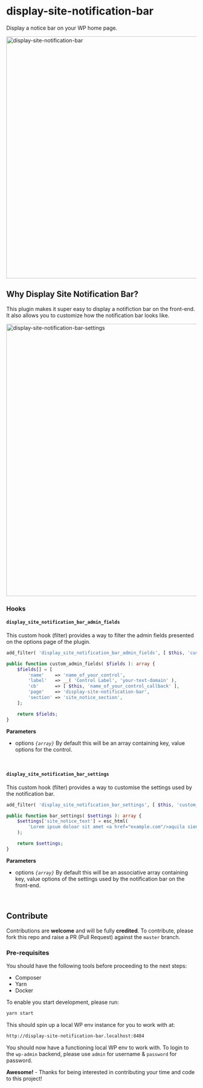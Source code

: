 # display-site-notification-bar

Display a notice bar on your WP home page.

<img width="640" alt="display-site-notification-bar" src="https://github.com/user-attachments/assets/4f4bff9e-c2ea-4afe-8012-1dc736ab17ef" />

## Why Display Site Notification Bar?

This plugin makes it super easy to display a notifiction bar on the front-end. It also allows you to customize how the notification bar looks like.

<img width="720" alt="display-site-notification-bar-settings" src="https://github.com/user-attachments/assets/1e227f6e-ee54-4e57-81fd-45f0a7aa7c4b" />

### Hooks

#### `display_site_notification_bar_admin_fields`

This custom hook (filter) provides a way to filter the admin fields presented on the options page of the plugin.

```php
add_filter( 'display_site_notification_bar_admin_fields', [ $this, 'custom_admin_fields' ] );

public function custom_admin_fields( $fields ): array {
    $fields[] = [
        'name'    => 'name_of_your_control',
        'label'   => __( 'Control Label', 'your-text-domain' ),
        'cb'      => [ $this, 'name_of_your_control_callback' ],
        'page'    => 'display-site-notification-bar',
        'section' => 'site_notice_section',
    ];

    return $fields;
}
```

**Parameters**

- options _`{array}`_ By default this will be an array containing key, value options for the control.
<br/>

#### `display_site_notification_bar_settings`

This custom hook (filter) provides a way to customise the settings used by the notification bar.

```php
add_filter( 'display_site_notification_bar_settings', [ $this, 'custom_bar_settings' ] );

public function bar_settings( $settings ): array {
    $settings['site_notice_text'] = esc_html(
        'Lorem ipsum doloar sit amet <a href="example.com"/>aquila siento</a>'
    );

    return $settings;
}
```

**Parameters**

- options _`{array}`_ By default this will be an associative array containing key, value options of the settings used by the notification bar on the front-end.
<br/>

## Contribute

Contributions are __welcome__ and will be fully __credited__. To contribute, please fork this repo and raise a PR (Pull Request) against the `master` branch.

### Pre-requisites

You should have the following tools before proceeding to the next steps:

- Composer
- Yarn
- Docker

To enable you start development, please run:

```bash
yarn start
```

This should spin up a local WP env instance for you to work with at:

```bash
http://display-site-notification-bar.localhost:8484
```

You should now have a functioning local WP env to work with. To login to the `wp-admin` backend, please use `admin` for username & `password` for password.

__Awesome!__ - Thanks for being interested in contributing your time and code to this project!

